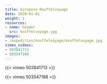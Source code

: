 ```yaml
---
title: Europese Knuffelvoyage
date: 2020-01-01
weight: 1
resources:
- name: header
  src: knuffelvoyage.jpg
images:
- /expedities/knuffelvoyage/knuffelvoyage.jpg
vimeo_videos:
- 503841713
- 503547188
---
```


{{< vimeo 503841713 >}}

{{< vimeo 503547188 >}}

